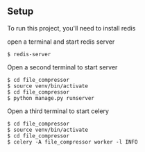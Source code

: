 ## Setup
To run this project, you'll need to install redis


open a terminal and start redis server

```
$ redis-server
```

Open a second terminal to start server

```
$ cd file_compressor
$ source venv/bin/activate
$ cd file_compressor
$ python manage.py runserver
```

Open a third terminal to start celery
```
$ cd file_compressor
$ source venv/bin/activate
$ cd file_compressor
$ celery -A file_compressor worker -l INFO

```
